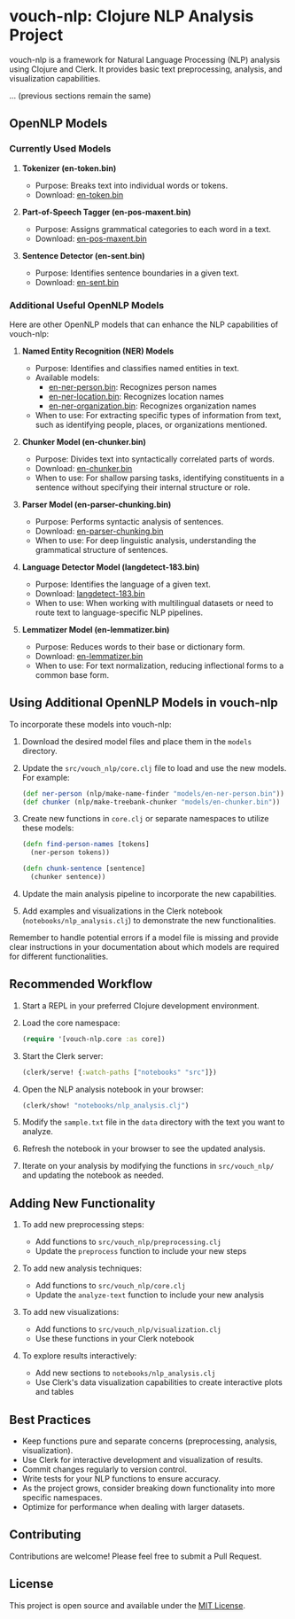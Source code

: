 # vouch-nlp: Clojure NLP Analysis Project

vouch-nlp is a framework for Natural Language Processing (NLP) analysis using Clojure and Clerk. It provides basic text preprocessing, analysis, and visualization capabilities.

... (previous sections remain the same)

## OpenNLP Models

### Currently Used Models

1. **Tokenizer (en-token.bin)**
   - Purpose: Breaks text into individual words or tokens.
   - Download: [en-token.bin](https://opennlp.apache.org/models/apache-opennlp-models-2.0.0/opennlp-en-ud-ewt-tokens-2.0.0-1.9.3.bin)

2. **Part-of-Speech Tagger (en-pos-maxent.bin)**
   - Purpose: Assigns grammatical categories to each word in a text.
   - Download: [en-pos-maxent.bin](https://opennlp.apache.org/models/apache-opennlp-models-2.0.0/opennlp-en-ud-ewt-pos-2.0.0-1.9.3.bin)

3. **Sentence Detector (en-sent.bin)**
   - Purpose: Identifies sentence boundaries in a given text.
   - Download: [en-sent.bin](https://opennlp.apache.org/models/apache-opennlp-models-2.0.0/opennlp-en-ud-ewt-sentence-2.0.0-1.9.3.bin)

### Additional Useful OpenNLP Models

Here are other OpenNLP models that can enhance the NLP capabilities of vouch-nlp:

1. **Named Entity Recognition (NER) Models**
   - Purpose: Identifies and classifies named entities in text.
   - Available models:
     - [en-ner-person.bin](https://opennlp.apache.org/models/apache-opennlp-models-2.0.0/opennlp-en-ner-person.bin): Recognizes person names
     - [en-ner-location.bin](https://opennlp.apache.org/models/apache-opennlp-models-2.0.0/opennlp-en-ner-location.bin): Recognizes location names
     - [en-ner-organization.bin](https://opennlp.apache.org/models/apache-opennlp-models-2.0.0/opennlp-en-ner-organization.bin): Recognizes organization names
   - When to use: For extracting specific types of information from text, such as identifying people, places, or organizations mentioned.

2. **Chunker Model (en-chunker.bin)**
   - Purpose: Divides text into syntactically correlated parts of words.
   - Download: [en-chunker.bin](https://opennlp.apache.org/models/apache-opennlp-models-2.0.0/opennlp-en-chunker.bin)
   - When to use: For shallow parsing tasks, identifying constituents in a sentence without specifying their internal structure or role.

3. **Parser Model (en-parser-chunking.bin)**
   - Purpose: Performs syntactic analysis of sentences.
   - Download: [en-parser-chunking.bin](https://opennlp.apache.org/models/apache-opennlp-models-2.0.0/opennlp-en-parser-chunking.bin)
   - When to use: For deep linguistic analysis, understanding the grammatical structure of sentences.

4. **Language Detector Model (langdetect-183.bin)**
   - Purpose: Identifies the language of a given text.
   - Download: [langdetect-183.bin](https://opennlp.apache.org/models/apache-opennlp-models-2.0.0/opennlp-langdetect-183.bin)
   - When to use: When working with multilingual datasets or need to route text to language-specific NLP pipelines.

5. **Lemmatizer Model (en-lemmatizer.bin)**
   - Purpose: Reduces words to their base or dictionary form.
   - Download: [en-lemmatizer.bin](https://opennlp.apache.org/models/apache-opennlp-models-2.0.0/opennlp-en-lemmatizer.bin)
   - When to use: For text normalization, reducing inflectional forms to a common base form.

## Using Additional OpenNLP Models in vouch-nlp

To incorporate these models into vouch-nlp:

1. Download the desired model files and place them in the `models` directory.
2. Update the `src/vouch_nlp/core.clj` file to load and use the new models. For example:

   ```clojure
   (def ner-person (nlp/make-name-finder "models/en-ner-person.bin"))
   (def chunker (nlp/make-treebank-chunker "models/en-chunker.bin"))
   ```

3. Create new functions in `core.clj` or separate namespaces to utilize these models:

   ```clojure
   (defn find-person-names [tokens]
     (ner-person tokens))

   (defn chunk-sentence [sentence]
     (chunker sentence))
   ```

4. Update the main analysis pipeline to incorporate the new capabilities.
5. Add examples and visualizations in the Clerk notebook (`notebooks/nlp_analysis.clj`) to demonstrate the new functionalities.

Remember to handle potential errors if a model file is missing and provide clear instructions in your documentation about which models are required for different functionalities.

## Recommended Workflow

1. Start a REPL in your preferred Clojure development environment.

2. Load the core namespace:
   ```clojure
   (require '[vouch-nlp.core :as core])
   ```

3. Start the Clerk server:
   ```clojure
   (clerk/serve! {:watch-paths ["notebooks" "src"]})
   ```

4. Open the NLP analysis notebook in your browser:
   ```clojure
   (clerk/show! "notebooks/nlp_analysis.clj")
   ```

5. Modify the `sample.txt` file in the `data` directory with the text you want to analyze.

6. Refresh the notebook in your browser to see the updated analysis.

7. Iterate on your analysis by modifying the functions in `src/vouch_nlp/` and updating the notebook as needed.

## Adding New Functionality

1. To add new preprocessing steps:
   - Add functions to `src/vouch_nlp/preprocessing.clj`
   - Update the `preprocess` function to include your new steps

2. To add new analysis techniques:
   - Add functions to `src/vouch_nlp/core.clj`
   - Update the `analyze-text` function to include your new analysis

3. To add new visualizations:
   - Add functions to `src/vouch_nlp/visualization.clj`
   - Use these functions in your Clerk notebook

4. To explore results interactively:
   - Add new sections to `notebooks/nlp_analysis.clj`
   - Use Clerk's data visualization capabilities to create interactive plots and tables

## Best Practices

- Keep functions pure and separate concerns (preprocessing, analysis, visualization).
- Use Clerk for interactive development and visualization of results.
- Commit changes regularly to version control.
- Write tests for your NLP functions to ensure accuracy.
- As the project grows, consider breaking down functionality into more specific namespaces.
- Optimize for performance when dealing with larger datasets.

## Contributing

Contributions are welcome! Please feel free to submit a Pull Request.

## License

This project is open source and available under the [MIT License](LICENSE).
